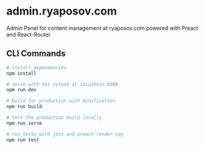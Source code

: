 # admin.ryaposov.com
Admin Panel for content management at ryaposov.com powered with Preact and React-Router

## CLI Commands

``` bash
# install dependencies
npm install

# serve with hot reload at localhost:8080
npm run dev

# build for production with minification
npm run build

# test the production build locally
npm run serve

# run tests with jest and preact-render-spy
npm run test
```
